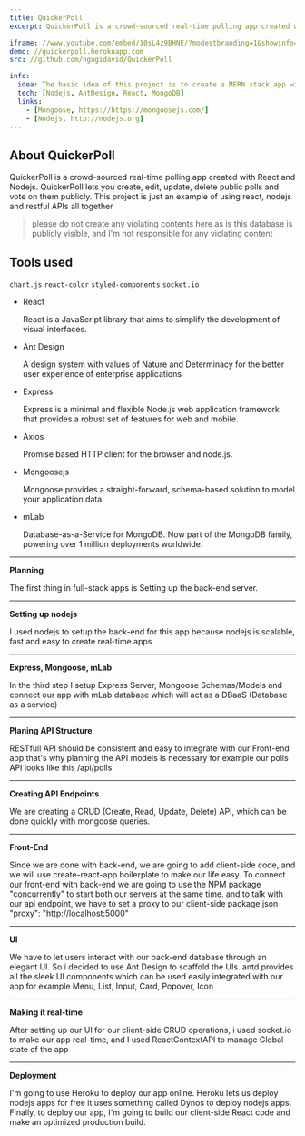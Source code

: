 ```yaml
---
title: QuickerPoll
excerpt: QuickerPoll is a crowd-sourced real-time polling app created with React and Nodejs. QuickerPoll lets you create, edit, update, delete public polls and vote on them publicly. This project is just an example of using react, nodejs and restful APIs all together

iframe: //www.youtube.com/embed/10sL4z9BHNE/?modestbranding=1&showinfo=0&autohide=1&rel=0
demo: //quickerpoll.herokuapp.com
src: //github.com/ngugidavid/QuickerPoll

info:
  idea: The basic idea of this project is to create a MERN stack app with basic CRUD operations, but not to make a todo app
  tech: [Nodejs, AntDesign, React, MongoDB]
  links:
    - [Mongoose, https://https://mongoosejs.com/]
    - [Nodejs, http://nodejs.org]
---
```


## About QuickerPoll

QuickerPoll is a crowd-sourced real-time polling app created with React and Nodejs. QuickerPoll lets you create, edit, update, delete public polls and vote on them publicly. This project is just an example of using react, nodejs and restful APIs all together

> please do not create any violating contents here as is this database is publicly visible, and I'm not responsible for any violating content

## Tools used

`chart.js` `react-color` `styled-components` `socket.io`

- React

  React is a JavaScript library that aims to simplify the development of visual interfaces.

- Ant Design

  A design system with values of Nature and Determinacy for the better user experience of enterprise applications

- Express

  Express is a minimal and flexible Node.js web application framework that provides a robust set of features for web and mobile.

- Axios

  Promise based HTTP client for the browser and node.js.

- Mongoosejs

  Mongoose provides a straight-forward, schema-based solution to model your application data.

- mLab

  Database-as-a-Service for MongoDB. Now part of the MongoDB family, powering over 1 million deployments worldwide.

---

**Planning**

The first thing in full-stack apps is Setting up the back-end server.

----

**Setting up nodejs**

I used nodejs to setup the back-end for this app because nodejs is scalable, fast and easy to create real-time apps

----

**Express, Mongoose, mLab**

In the third step I setup Express Server, Mongoose Schemas/Models and connect our app with mLab database which will act as a DBaaS (Database as a service)

----

**Planing API Structure**

RESTfull API should be consistent and easy to integrate with our Front-end app that's why planning the API models is necessary for example our polls API looks like this /api/polls

----

**Creating API Endpoints**

We are creating a CRUD (Create, Read, Update, Delete) API, which can be done quickly with mongoose queries.

----

**Front-End**

Since we are done with back-end, we are going to add client-side code, and we will use create-react-app boilerplate to make our life easy. To connect our front-end with back-end we are going to use the NPM package "concurrently" to start both our servers at the same time. and to talk with our api endpoint, we have to set a proxy to our client-side package.json "proxy": "http://localhost:5000"

----

**UI**

We have to let users interact with our back-end database through an elegant UI. So i decided to use Ant Design to scaffold the UIs. antd provides all the sleek UI components which can be used easily integrated with our app for example Menu, List, Input, Card, Popover, Icon

----

**Making it real-time**

After setting up our UI for our client-side CRUD operations, i used socket.io to make our app real-time, and I used ReactContextAPI to manage Global state of the app

----

**Deployment**

I'm going to use Heroku to deploy our app online. Heroku lets us deploy nodejs apps for free it uses something called Dynos to deploy nodejs apps. Finally, to deploy our app, I'm going to build our client-side React code and make an optimized production build.
